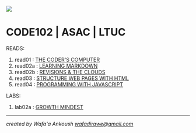 ![](https://i.pinimg.com/564x/c5/96/23/c5962394563b3d8a5f8e4c5320023e17.jpg)

# CODE102 | ASAC | LTUC

READS:
1. read01 : [THE CODER'S COMPUTER](class01/read01.md)
2. read02a : [LEARNING MARKDOWN](class02/class02a/README.md)
3. read02b : [REVISIONS & THE CLOUDS](class02/class02b/README.md)
4. read03 : [STRUCTURE WEB PAGES WITH HTML](class03/README.md)
5. read04 : [PROGRAMMING WITH JAVASCRIPT](class04/README.md)


LABS:

1. lab02a : [GROWTH MINDEST](class02/lab02a/README.md)


***

*created by Wafa'a Ankoush*
*wafadirawe@gmail.com*
